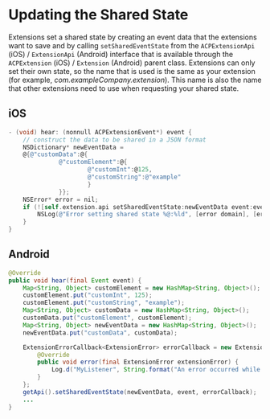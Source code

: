 # Updating the Shared State

Extensions set a shared state by creating an event data that the extensions want to save and by calling `setSharedEventState` from the `ACPExtensionApi` \(iOS\) / `ExtensionApi` \(Android\) interface that is available through the `ACPExtension` \(iOS\) / `Extension` \(Android\) parent class. Extensions can only set their own state, so the name that is used is the same as your extension \(for example, _com.exampleCompany.extension_\). This name is also the name that other extensions need to use when requesting your shared state.

## iOS

```objective-c
- (void) hear: (nonnull ACPExtensionEvent*) event {
    // construct the data to be shared in a JSON format
    NSDictionary* newEventData =
    @{@"customData":@{
              @"customElement":@{
                      @"customInt":@125,
                      @"customString":@"example"
                      }
              }};
    NSError* error = nil;
    if (![self.extension.api setSharedEventState:newEventData event:event error:&error] && error) {
        NSLog(@"Error setting shared state %@:%ld", [error domain], [error code]);
    }
}
```

## Android

```java
@Override
public void hear(final Event event) {
    Map<String, Object> customElement = new HashMap<String, Object>();
    customElement.put("customInt", 125);
    customElement.put("customString", "example");
    Map<String, Object> customData = new HashMap<String, Object>();
    customData.put("customElement", customElement);
    Map<String, Object> newEventData = new HashMap<String, Object>();
    newEventData.put("customData", customData);

    ExtensionErrorCallback<ExtensionError> errorCallback = new ExtensionErrorCallback<ExtensionError>() {
        @Override
        public void error(final ExtensionError extensionError) {
            Log.d("MyListener", String.format("An error occurred while setting the shared state %d %s", extensionError.getErrorCode(), extensionError.getErrorName()));
        }
    };
    getApi().setSharedEventState(newEventData, event, errorCallback);
    ...
}
```

